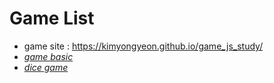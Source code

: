 # Game List 
+ game site : https://kimyongyeon.github.io/game_js_study/
+ <a href="/game_js_study/game_basic.html">*game basic* </a>
+ <a href="/game_js_study/html_game.html">*dice game* </a>

